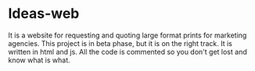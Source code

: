 # Ideas-web
It is a website for requesting and quoting large format prints for marketing agencies.
This project is in beta phase, but it is on the right track.
It is written in html and js.
All the code is commented so you don't get lost and know what is what.
